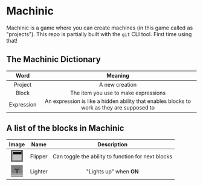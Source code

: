 # Machinic
Machinic is a game where you can create machines (in this game called as "projects").
This repo is partially built with the `git` CLI tool. First time using that!
## The Machinic Dictionary
|Word|Meaning|
|:-:|:-:|
|Project|A new creation|
|Block|The item you use to make expressions|
|Expression|An expression is like a hidden ability that enables blocks to work as they are supposed to|
## A list of the blocks in Machinic
|Image|Name|Description|
|:-:|:-:|:-:|
|![Flipper](blocks/flipper0.png)|Flipper|Can toggle the ability to function for next blocks|
|![Lighter](blocks/lighter0.png)|Lighter|"Lights up" when **ON**|
